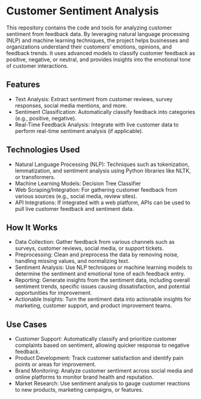 # Customer Sentiment Analysis

This repository contains the code and tools for analyzing customer sentiment from feedback data. By leveraging natural language processing (NLP) and machine learning techniques, the project helps businesses and organizations understand their customers’ emotions, opinions, and feedback trends. It uses advanced models to classify customer feedback as positive, negative, or neutral, and provides insights into the emotional tone of customer interactions.

## Features
  * Text Analysis: Extract sentiment from customer reviews, survey responses, social media mentions, and more.
  * Sentiment Classification: Automatically classify feedback into categories (e.g., positive, negative).
  * Real-Time Feedback Analysis: Integrate with live customer data to perform real-time sentiment analysis (if applicable).

## Technologies Used
  * Natural Language Processing (NLP): Techniques such as tokenization, lemmatization, and sentiment analysis using Python libraries like NLTK, or transformers.
  * Machine Learning Models: Decision Tree Classifier
  * Web Scraping/Integration: For gathering customer feedback from various sources (e.g., social media, review sites).
  * API Integrations: If integrated with a web platform, APIs can be used to pull live customer feedback and sentiment data.

## How It Works
  * Data Collection: Gather feedback from various channels such as surveys, customer reviews, social media, or support tickets.
  * Preprocessing: Clean and preprocess the data by removing noise, handling missing values, and normalizing text.
  * Sentiment Analysis: Use NLP techniques or machine learning models to determine the sentiment and emotional tone of each feedback entry.
  * Reporting: Generate insights from the sentiment data, including overall sentiment trends, specific issues causing dissatisfaction, and potential opportunities for improvement.
  * Actionable Insights: Turn the sentiment data into actionable insights for marketing, customer support, and product improvement teams.

## Use Cases
  * Customer Support: Automatically classify and prioritize customer complaints based on sentiment, allowing quicker response to negative feedback.
  * Product Development: Track customer satisfaction and identify pain points or areas for improvement.
  * Brand Monitoring: Analyze customer sentiment across social media and online platforms to monitor brand health and reputation.
  * Market Research: Use sentiment analysis to gauge customer reactions to new products, marketing campaigns, or features.
